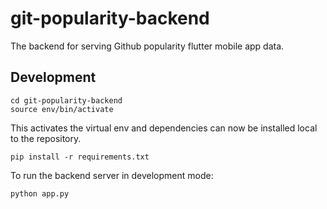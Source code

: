 # git-popularity-backend

The backend for serving Github popularity flutter mobile app data.

## Development

```
cd git-popularity-backend
source env/bin/activate
```

This activates the virtual env and dependencies can now be installed local to the repository.

```
pip install -r requirements.txt
```

To run the backend server in development mode:

```
python app.py
```
